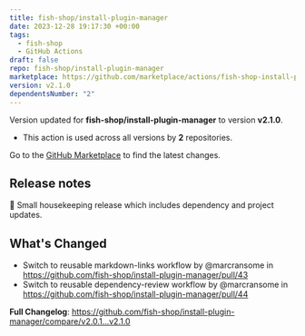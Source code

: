 ```yaml
---
title: fish-shop/install-plugin-manager
date: 2023-12-28 19:17:30 +00:00
tags:
  - fish-shop
  - GitHub Actions
draft: false
repo: fish-shop/install-plugin-manager
marketplace: https://github.com/marketplace/actions/fish-shop-install-plugin-manager
version: v2.1.0
dependentsNumber: "2"
---
```



Version updated for **fish-shop/install-plugin-manager** to version **v2.1.0**.
- This action is used across all versions by **2** repositories.

Go to the [GitHub Marketplace](https://github.com/marketplace/actions/fish-shop-install-plugin-manager) to find the latest changes.

## Release notes

🧹 Small housekeeping release which includes dependency and project updates.

## What's Changed

* Switch to reusable markdown-links workflow by @marcransome in https://github.com/fish-shop/install-plugin-manager/pull/43
* Switch to reusable dependency-review workflow by @marcransome in https://github.com/fish-shop/install-plugin-manager/pull/44

**Full Changelog**: https://github.com/fish-shop/install-plugin-manager/compare/v2.0.1...v2.1.0
